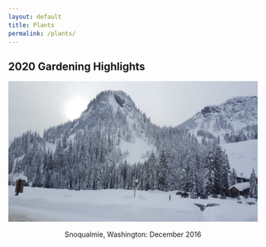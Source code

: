 ```yaml
---
layout: default
title: Plants
permalink: /plants/
---
```

## 2020 Gardening Highlights
![Image description](/images/2016Dec_Washington.jpg)
<center>Snoqualmie, Washington: December 2016</center>
<br>

